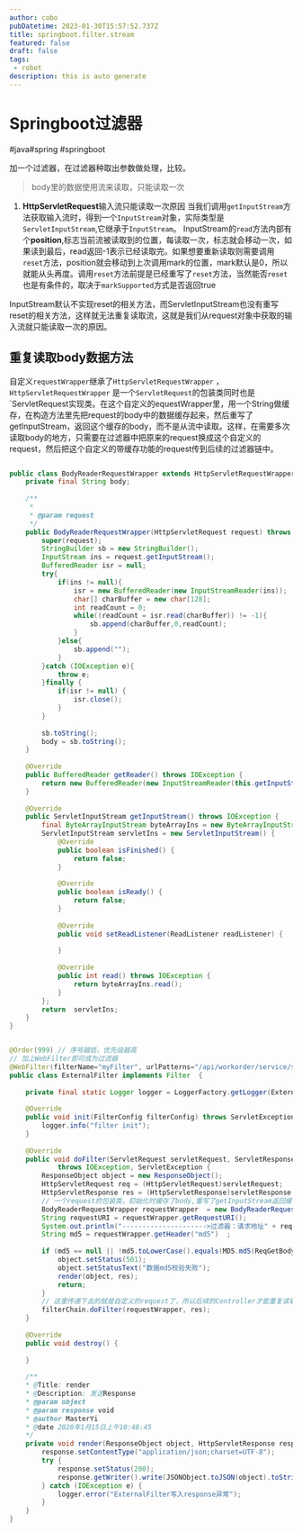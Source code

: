 ```yaml
---
author: cobo
pubDatetime: 2023-01-30T15:57:52.737Z
title: springboot.filter.stream
featured: false
draft: false
tags:
 - robot
description: this is auto generate
---
```

# Springboot过滤器

#java#spring #springboot

加一个过滤器，在过滤器种取出参数做处理，比较。
> body里的数据使用流来读取，只能读取一次

1. **HttpServletRequest**输入流只能读取一次原因
当我们调用`getInputStream`方法获取输入流时，得到一个`InputStream`对象，实际类型是`ServletInputStream`,它继承于`InputStream`。
InputStream的`read`方法内部有个**position**,标志当前流被读取到的位置，每读取一次，标志就会移动一次，如果读到最后，read返回-1表示已经读取完。如果想要重新读取则需要调用`reset`方法，position就会移动到上次调用mark的位置，mark默认是0，所以就能从头再度。调用`reset`方法前提是已经重写了`reset`方法，当然能否`reset`也是有条件的，取决于`markSupported`方式是否返回true

InputStream默认不实现reset的相关方法，而ServletInputStream也没有重写reset的相关方法，这样就无法重复读取流，这就是我们从request对象中获取的输入流就只能读取一次的原因。

## 重复读取body数据方法
自定义`requestWrapper`继承了`HttpServletRequestWrapper` ，`HttpServletRequestWrapper` 是一个`ServletRequest`的包装类同时也是`ServletRequest实现类。在这个自定义的equestWrapper里，用一个String做缓存，在构造方法里先把request的body中的数据缓存起来，然后重写了getInputStream，返回这个缓存的body，而不是从流中读取。这样，在需要多次读取body的地方，只需要在过滤器中把原来的request换成这个自定义的request，然后把这个自定义的带缓存功能的request传到后续的过滤器链中。

```java

public class BodyReaderRequestWrapper extends HttpServletRequestWrapper {
    private final String body;
 
    /**
     *
     * @param request
     */
    public BodyReaderRequestWrapper(HttpServletRequest request) throws IOException{
        super(request);
        StringBuilder sb = new StringBuilder();
        InputStream ins = request.getInputStream();
        BufferedReader isr = null;
        try{
            if(ins != null){
                isr = new BufferedReader(new InputStreamReader(ins));
                char[] charBuffer = new char[128];
                int readCount = 0;
                while((readCount = isr.read(charBuffer)) != -1){
                    sb.append(charBuffer,0,readCount);
                }
            }else{
                sb.append("");
            }
        }catch (IOException e){
            throw e;
        }finally {
            if(isr != null) {
                isr.close();
            }
        }
 
        sb.toString();
        body = sb.toString();
    }
 
    @Override
    public BufferedReader getReader() throws IOException {
        return new BufferedReader(new InputStreamReader(this.getInputStream()));
    }
 
    @Override
    public ServletInputStream getInputStream() throws IOException {
        final ByteArrayInputStream byteArrayIns = new ByteArrayInputStream(body.getBytes());
        ServletInputStream servletIns = new ServletInputStream() {
            @Override
            public boolean isFinished() {
                return false;
            }
 
            @Override
            public boolean isReady() {
                return false;
            }
 
            @Override
            public void setReadListener(ReadListener readListener) {
 
            }
 
            @Override
            public int read() throws IOException {
                return byteArrayIns.read();
            }
        };
        return  servletIns;
    }
}
```

```java

@Order(999) // 序号越低，优先级越高
// 加上WebFilter即可成为过滤器
@WebFilter(filterName="myFilter", urlPatterns="/api/workorder/service/selfAppeal")
public class ExternalFilter implements Filter  {
 
    private final static Logger logger = LoggerFactory.getLogger(ExternalFilter.class);
    
    @Override
    public void init(FilterConfig filterConfig) throws ServletException {
        logger.info("filter init");
    }
 
    @Override
    public void doFilter(ServletRequest servletRequest, ServletResponse servletResponse, FilterChain filterChain)
            throws IOException, ServletException {
        ResponseObject object = new ResponseObject();
        HttpServletRequest req = (HttpServletRequest)servletRequest;
        HttpServletResponse res = (HttpServletResponse)servletResponse;
        // 一个request的包装类，初始化时缓存了body,重写了getInputStream返回缓存的body，实现重复读取body
        BodyReaderRequestWrapper requestWrapper  = new BodyReaderRequestWrapper(req);
        String requestURI = requestWrapper.getRequestURI();
        System.out.println("--------------------->过滤器：请求地址" + requestURI);
        String md5 = requestWrapper.getHeader("md5")  ;
       
        if (md5 == null || !md5.toLowerCase().equals(MD5.md5(ReqGetBody.getBody(requestWrapper)).toLowerCase())) {
            object.setStatus(501);
            object.setStatusText("数据md5校验失败");
            render(object, res);
            return;
        }
        // 这里传递下去的就是自定义的request了，所以后续的Controller才能重复读取到body里的参数
        filterChain.doFilter(requestWrapper, res);
    }
 
    @Override
    public void destroy() {
 
    }
 
    /** 
    * @Title: render 
    * @Description: 发送Response 
    * @param object
    * @param response void
    * @author MasterYi
    * @date 2020年1月15日上午10:48:45
    */ 
    private void render(ResponseObject object, HttpServletResponse response) {
        response.setContentType("application/json;charset=UTF-8");
        try {
            response.setStatus(200);
            response.getWriter().write(JSONObject.toJSON(object).toString());
        } catch (IOException e) {
            logger.error("ExternalFilter写入response异常");
        }
    }
}
```